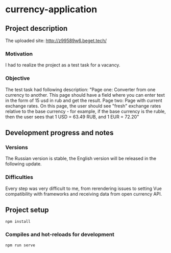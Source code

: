 # currency-application

## Project description
The uploaded site: http://z99589w6.beget.tech/

### Motivation
I had to realize the project as a test task for a vacancy. 

### Objective
The test task had following description:
"Page one: Converter from one currency to another. This page should have a field where you can enter text in the form of 15 usd in rub and get the result.
Page two: Page with current exchange rates. On this page, the user should see "fresh" exchange rates relative to the base currency - for example, if the base currency is the ruble, then the user sees that 1 USD = 63.49 RUB, and 1 EUR = 72.20"

## Development progress and notes
### Versions
The Russian version is stable, the English version will be released in the following update.

### Difficulties
Every step was very difficult to me, from rerendering issues to setting Vue compatibility with frameworks and receiving data from open currency API. 

## Project setup
```
npm install
```

### Compiles and hot-reloads for development
```
npm run serve
```
